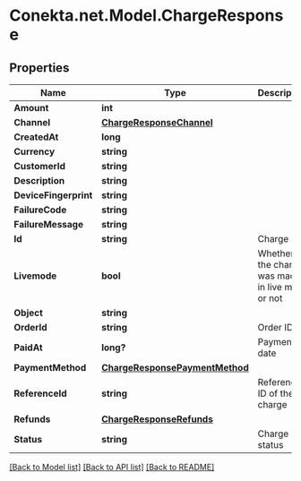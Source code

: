 # Conekta.net.Model.ChargeResponse

## Properties

Name | Type | Description | Notes
------------ | ------------- | ------------- | -------------
**Amount** | **int** |  | 
**Channel** | [**ChargeResponseChannel**](ChargeResponseChannel.md) |  | [optional] 
**CreatedAt** | **long** |  | 
**Currency** | **string** |  | 
**CustomerId** | **string** |  | [optional] 
**Description** | **string** |  | [optional] 
**DeviceFingerprint** | **string** |  | [optional] 
**FailureCode** | **string** |  | [optional] 
**FailureMessage** | **string** |  | [optional] 
**Id** | **string** | Charge ID | 
**Livemode** | **bool** | Whether the charge was made in live mode or not | 
**Object** | **string** |  | 
**OrderId** | **string** | Order ID | 
**PaidAt** | **long?** | Payment date | [optional] 
**PaymentMethod** | [**ChargeResponsePaymentMethod**](ChargeResponsePaymentMethod.md) |  | [optional] 
**ReferenceId** | **string** | Reference ID of the charge | [optional] 
**Refunds** | [**ChargeResponseRefunds**](ChargeResponseRefunds.md) |  | [optional] 
**Status** | **string** | Charge status | 

[[Back to Model list]](../README.md#documentation-for-models) [[Back to API list]](../README.md#documentation-for-api-endpoints) [[Back to README]](../README.md)

